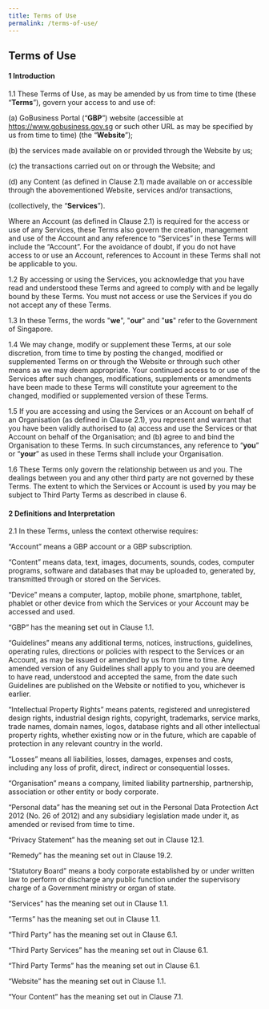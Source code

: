 ```yaml
---
title: Terms of Use
permalink: /terms-of-use/
---
```


## Terms of Use

#### 1 Introduction

1.1 These Terms of Use, as may be amended by us from time to time (these “**Terms**”), govern your access to and use of: 

(a)	GoBusiness Portal (“**GBP**”) website (accessible at https://www.gobusiness.gov.sg   or such other URL as may be specified by us from time to time) (the “**Website**”); 

(b)	the services made available on or provided through the Website by us;

(c)	the transactions carried out on or through the Website; and 

(d)	any Content (as defined in Clause 2.1) made available on or accessible through the abovementioned Website, services and/or transactions, 

(collectively, the “**Services**”). 

Where an Account (as defined in Clause 2.1) is required for the access or use of any Services, these Terms also govern the creation, management and use of the Account and any reference to “Services” in these Terms will include the “Account”. For the avoidance of doubt, if you do not have access to or use an Account, references to Account in these Terms shall not be applicable to you.

1.2 By accessing or using the Services, you acknowledge that you have read and understood these Terms and agreed to comply with and be legally bound by these Terms.  You must not access or use the Services if you do not accept any of these Terms.

1.3 In these Terms, the words "**we**", "**our**" and "**us**" refer to the Government of Singapore.

1.4 We may change, modify or supplement these Terms, at our sole discretion, from time to time by posting the changed, modified or supplemented Terms on or through the Website or through such other means as we may deem appropriate. Your continued access to or use of the Services after such changes, modifications, supplements or amendments have been made to these Terms will constitute your agreement to the changed, modified or supplemented version of these Terms.

1.5 If you are accessing and using the Services or an Account on behalf of an Organisation (as defined in Clause 2.1), you represent and warrant that you have been validly authorised to (a) access and use the Services or that Account on behalf of the Organisation; and (b) agree to and bind the Organisation to these Terms. In such circumstances, any reference to “**you**” or “**your**” as used in these Terms shall include your Organisation.

1.6 These Terms only govern the relationship between us and you. The dealings between you and any other third party are not governed by these Terms. The extent to which the Services or Account is used by you may be subject to Third Party Terms as described in clause 6.

#### 2 Definitions and Interpretation

2.1 In these Terms, unless the context otherwise requires:

“Account” means a GBP account or a GBP subscription.

“Content” means data, text, images, documents, sounds, codes, computer programs, software and databases that may be uploaded to, generated by, transmitted through or stored on the Services. 

“Device” means a computer, laptop, mobile phone, smartphone, tablet, phablet or other device from which the Services or your Account may be accessed and used. 

“GBP” has the meaning set out in Clause 1.1.

“Guidelines” means any additional terms, notices, instructions, guidelines, operating rules, directions or policies with respect to the Services or an Account, as may be issued or amended by us from time to time. Any amended version of any Guidelines shall apply to you and you are deemed to have read, understood and accepted the same, from the date such Guidelines are published on the Website or notified to you, whichever is earlier. 

“Intellectual Property Rights” means patents, registered and unregistered design rights, industrial design rights, copyright, trademarks, service marks, trade names, domain names, logos, database rights and all other intellectual property rights, whether existing now or in the future, which are capable of protection in any relevant country in the world. 

“Losses” means all liabilities, losses, damages, expenses and costs, including any loss of profit, direct, indirect or consequential losses.   

“Organisation” means a company, limited liability partnership, partnership, association or other entity or body corporate.

“Personal data” has the meaning set out in the Personal Data Protection Act 2012 (No. 26 of 2012) and any subsidiary legislation made under it, as amended or revised from time to time.

“Privacy Statement” has the meaning set out in Clause 12.1.

“Remedy” has the meaning set out in Clause 19.2.

“Statutory Board” means a body corporate established by or under written law to perform or discharge any public function under the supervisory charge of a Government ministry or organ of state. 

“Services” has the meaning set out in Clause 1.1.

“Terms” has the meaning set out in Clause 1.1.

“Third Party” has the meaning set out in Clause 6.1.

“Third Party Services” has the meaning set out in Clause 6.1.

“Third Party Terms” has the meaning set out in Clause 6.1. 

“Website” has the meaning set out in Clause 1.1. 

“Your Content” has the meaning set out in Clause 7.1. 
